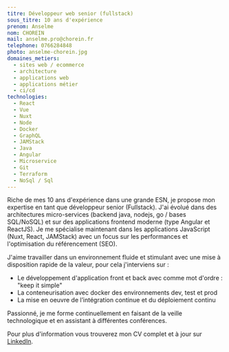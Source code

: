 ```yaml
---
titre: Développeur web senior (fullstack)
sous_titre: 10 ans d'expérience
prenom: Anselme
nom: CHOREIN
mail: anselme.pro@chorein.fr
telephone: 0766284848
photo: anselme-chorein.jpg
domaines_metiers:
  - sites web / ecommerce
  - architecture
  - applications web
  - applications métier
  - ci/cd
technologies:
  - React
  - Vue
  - Nuxt
  - Node
  - Docker
  - GraphQL
  - JAMStack
  - Java
  - Angular
  - Microservice
  - Git
  - Terraform
  - NoSql / Sql
---
```


Riche de mes 10 ans d'expérience dans une grande ESN, je propose mon expertise en tant que développeur senior (Fullstack). J'ai évolué dans des architectures micro-services (backend java, nodejs, go / bases SQL/NoSQL) et sur des applications frontend moderne (type Angular et ReactJS).
Je me spécialise maintenant dans les applications JavaScript (Nuxt, React, JAMStack) avec un focus sur les performances et l'optimisation du référencement (SEO).

J'aime travailler dans un environnement fluide et stimulant avec une mise à disposition rapide de la valeur, pour cela j'interviens sur :

- Le développement d'application front et back avec comme mot d'ordre : "keep it simple"
- La conteneurisation avec docker des environnements dev, test et prod
- La mise en oeuvre de l’intégration continue et du déploiement continu

Passionné, je me forme continuellement en faisant de la veille technologique et en assistant à différentes conférences.

Pour plus d'information vous trouverez mon CV complet et à jour sur [LinkedIn](https://www.linkedin.com/in/anselmechorein/).
